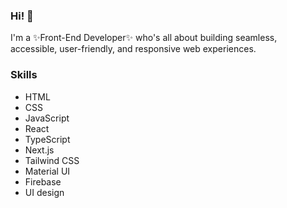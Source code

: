 ### Hi! 👋
I'm a ✨Front-End Developer✨ who's all about building seamless, accessible, user-friendly, and responsive web experiences.

### Skills
* HTML
* CSS
* JavaScript
* React
* TypeScript
* Next.js
* Tailwind CSS
* Material UI
* Firebase
* UI design



<!--
**VriaA/VriaA** is a ✨ _special_ ✨ repository because its `README.md` (this file) appears on your GitHub profile.

Here are some ideas to get you started:

- 🔭 I’m currently working on ...
- 🌱 I’m currently learning ...
- 👯 I’m looking to collaborate on ...
- 🤔 I’m looking for help with ...
- 💬 Ask me about ...
- 📫 How to reach me: ...
- 😄 Pronouns: ...
- ⚡ Fun fact: ...
-->
